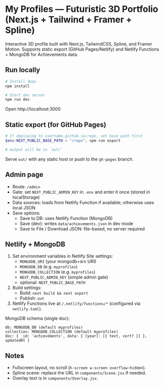 # My Profiles — Futuristic 3D Portfolio (Next.js + Tailwind + Framer + Spline)

Interactive 3D profile built with Next.js, TailwindCSS, Spline, and Framer Motion. Supports static export (GitHub Pages/Netlify) and Netlify Functions + MongoDB for Achievements data.

## Run locally

```powershell
# Install deps
npm install

# Start dev server
npm run dev
```

Open http://localhost:3000

## Static export (for GitHub Pages)

```powershell
# If deploying to username.github.io/repo, set base path first
$env:NEXT_PUBLIC_BASE_PATH = "/repo"; npm run export

# output will be in `out/`
```

Serve `out/` with any static host or push to the `gh-pages` branch.

## Admin page
- Route: `/admin`
- Gate: set `NEXT_PUBLIC_ADMIN_KEY` in `.env` and enter it once (stored in localStorage)
- Data sources: loads from Netlify Function if available; otherwise uses local JSON
- Save options:
  - Save to DB: uses Netlify Function (MongoDB)
  - Save (dev): writes `data/achievements.json` in dev mode
  - Save to File / Download JSON: file-based, no server required

## Netlify + MongoDB
1) Set environment variables in Netlify Site settings:
	- `MONGODB_URI` (your mongodb+srv URI)
	- `MONGODB_DB` (e.g. `myprofiles`)
	- `MONGODB_COLLECTION` (e.g. `myprofiles`)
	- `NEXT_PUBLIC_ADMIN_KEY` (simple admin gate)
	- optional: `NEXT_PUBLIC_BASE_PATH`
2) Build settings:
	- Build: `next build && next export`
	- Publish: `out`
3) Netlify Functions live at `/.netlify/functions/*` (configured via `netlify.toml`).

MongoDB schema (single doc):
```
db: MONGODB_DB (default myprofiles)
collection: MONGODB_COLLECTION (default myprofiles)
doc: { _id: 'achievements', data: { [year]: [{ text, cert? }] }, updatedAt }
```

## Notes
- Fullscreen layout, no scroll (`h-screen w-screen overflow-hidden`).
- Spline scene: replace the URL in `components/Scene.jsx` if needed.
- Overlay text is in `components/Overlay.jsx`.